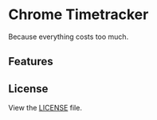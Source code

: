 # Chrome Timetracker

Because everything costs too much.

## Features

## License
View the [LICENSE](https://github.com/mattlo/chrome-timetracker/blob/master/LICENSE) file.